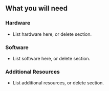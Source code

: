 ## What you will need

### Hardware

+ List hardware here, or delete section.

### Software

+ List software here, or delete section.

### Additional Resources

+ List additional resources, or delete section.
